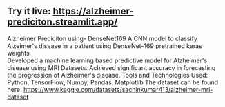## Try it live:  https://alzheimer-prediciton.streamlit.app/

Alzheimer Prediciton using- DenseNet169
A CNN model to classify Alzeimer's disease in a patient using DenseNet-169 pretrained keras weights  
Developed a machine learning based predictive model for Alzheimer's disease using MRI Datasets.
Achieved significant accuracy in forecasting the progression of Alzheimer's disease. 
Tools and Technologies Used: Python, TensorFlow, Numpy, Pandas, Matplotlib 
The dataset can be found here: https://www.kaggle.com/datasets/sachinkumar413/alzheimer-mri-dataset

